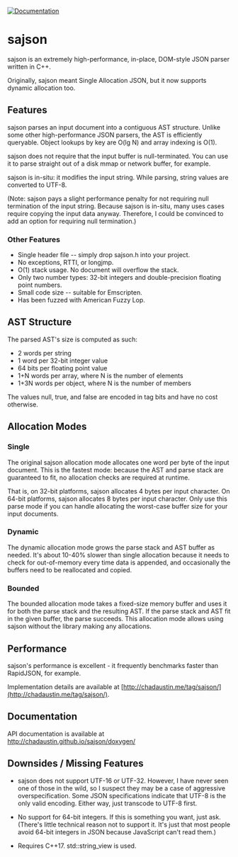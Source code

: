 [![Documentation](https://img.shields.io/badge/docs-docsforge-blue)](http://sajson.docsforge.com/)

# sajson

sajson is an extremely high-performance, in-place, DOM-style JSON
parser written in C++.

Originally, sajson meant Single Allocation JSON, but it now supports
dynamic allocation too.

## Features

sajson parses an input document into a contiguous AST structure.
Unlike some other high-performance JSON parsers, the AST is
efficiently queryable.  Object lookups by key are O(lg N) and array
indexing is O(1).

sajson does not require that the input buffer is null-terminated.  You
can use it to parse straight out of a disk mmap or network buffer, for
example.

sajson is in-situ: it modifies the input string.  While parsing,
string values are converted to UTF-8.

(Note: sajson pays a slight performance penalty for not requiring null
termination of the input string.  Because sajson is in-situ, many uses
cases require copying the input data anyway.  Therefore, I could be
convinced to add an option for requiring null termination.)

### Other Features

* Single header file -- simply drop sajson.h into your project.
* No exceptions, RTTI, or longjmp.
* O(1) stack usage. No document will overflow the stack.
* Only two number types: 32-bit integers and double-precision floating point numbers.
* Small code size -- suitable for Emscripten.
* Has been fuzzed with American Fuzzy Lop.

## AST Structure

The parsed AST's size is computed as such:

* 2 words per string
* 1 word per 32-bit integer value
* 64 bits per floating point value
* 1+N words per array, where N is the number of elements
* 1+3N words per object, where N is the number of members

The values null, true, and false are encoded in tag bits and have no cost otherwise.

## Allocation Modes

### Single

The original sajson allocation mode allocates one word per byte of the
input document.  This is the fastest mode: because the AST and parse
stack are guaranteed to fit, no allocation checks are required at
runtime.

That is, on 32-bit platforms, sajson allocates 4 bytes per input
character.  On 64-bit platforms, sajson allocates 8 bytes per input
character.  Only use this parse mode if you can handle allocating the
worst-case buffer size for your input documents.

### Dynamic

The dynamic allocation mode grows the parse stack and AST buffer as
needed.  It's about 10-40% slower than single allocation because it
needs to check for out-of-memory every time data is appended, and
occasionally the buffers need to be reallocated and copied.

### Bounded

The bounded allocation mode takes a fixed-size memory buffer and uses
it for both the parse stack and the resulting AST.  If the parse stack
and AST fit in the given buffer, the parse succeeds.  This allocation
mode allows using sajson without the library making any allocations.

## Performance

sajson's performance is excellent - it frequently benchmarks faster than RapidJSON, for example.

Implementation details are available at [http://chadaustin.me/tag/sajson/](http://chadaustin.me/tag/sajson/).

## Documentation

API documentation is available at http://chadaustin.github.io/sajson/doxygen/

## Downsides / Missing Features

* sajson does not support UTF-16 or UTF-32.  However, I have never
  seen one of those in the wild, so I suspect they may be a case of
  aggressive overspecification.  Some JSON specifications indicate
  that UTF-8 is the only valid encoding.  Either way, just transcode
  to UTF-8 first.

* No support for 64-bit integers.  If this is something you want, just
  ask.  (There's little technical reason not to support it.  It's just
  that most people avoid 64-bit integers in JSON because JavaScript
  can't read them.)

* Requires C++17. std::string_view is used.
